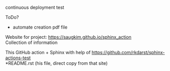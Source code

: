 continuous deployment test 

ToDo?  
  - automate creation pdf file
  
Website for project: https://saugkim.github.io/sphinx_action   
Collection of information 

This GitHub action + Sphinx with help of https://github.com/rkdarst/sphinx-actions-test  
*README.rst (his file, direct copy from that site)
